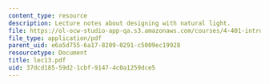 ```yaml
---
content_type: resource
description: Lecture notes about designing with natural light.
file: https://ol-ocw-studio-app-qa.s3.amazonaws.com/courses/4-401-introduction-to-building-technology-spring-2006/37dcd18559d21cbf91474c0a1259dce5_lec13.pdf
file_type: application/pdf
parent_uid: e6a5d755-6a17-8209-0291-c5009ec19928
resourcetype: Document
title: lec13.pdf
uid: 37dcd185-59d2-1cbf-9147-4c0a1259dce5
---
```

